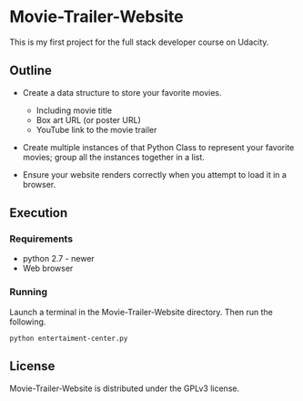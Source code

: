 # Movie-Trailer-Website
This is my first project for the full stack developer course on Udacity.

## Outline
* Create a data structure to store your favorite movies.
	* Including movie title
	*  Box art URL (or poster URL)
	*  YouTube link to the movie trailer
* Create multiple instances of that Python Class to represent your favorite movies; group all the instances together in a list.

* Ensure your website renders correctly when you attempt to load it in a browser.

## Execution

### Requirements
* python 2.7 - newer
* Web browser
###  Running
Launch a terminal in the Movie-Trailer-Website directory. Then run the following.
~~~
python entertaiment-center.py
~~~

## License
Movie-Trailer-Website is distributed under the GPLv3 license.
